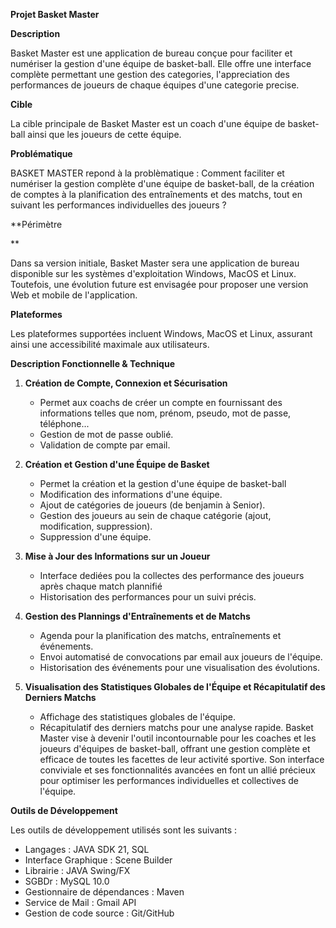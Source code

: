 **Projet Basket Master**

**Description**

Basket Master est une application de bureau conçue pour faciliter et numériser la gestion d'une équipe de basket-ball. Elle offre une interface complète permettant une gestion des categories, l'appreciation des performances de joueurs de chaque équipes d'une categorie precise.

**Cible**

La cible principale de Basket Master est un coach d'une équipe de basket-ball ainsi que les joueurs de cette équipe.

**Problématique**

BASKET MASTER repond à la problèmatique : Comment faciliter et numériser la gestion complète d'une équipe de basket-ball, de la création de comptes à la planification des entraînements et des matchs, tout en suivant les performances individuelles des joueurs ?

**Périmètre 

**

Dans sa version initiale, Basket Master sera une application de bureau disponible sur les systèmes d'exploitation Windows, MacOS et Linux. Toutefois, une évolution future est envisagée pour proposer une version Web et mobile de l'application.

**Plateformes**

Les plateformes supportées incluent Windows, MacOS et Linux, assurant ainsi une accessibilité maximale aux utilisateurs.

**Description Fonctionnelle & Technique**

1. **Création de Compte, Connexion et Sécurisation**
   - Permet aux coachs de créer un compte en fournissant des informations telles que nom, prénom, pseudo, mot de passe, téléphone...
   - Gestion de mot de passe oublié.
   - Validation de compte par email.

2. **Création et Gestion d'une Équipe de Basket**
   - Permet la création et la gestion d'une équipe de basket-ball
   - Modification des informations d'une équipe.
   - Ajout de catégories de joueurs (de benjamin à Senior).
   - Gestion des joueurs au sein de chaque catégorie (ajout, modification, suppression).
   - Suppression d'une équipe.

3. **Mise à Jour des Informations sur un Joueur**
   - Interface dediées pou la collectes des performance des joueurs après chaque match plannifié
   - Historisation des performances pour un suivi précis.

4. **Gestion des Plannings d'Entraînements et de Matchs**
   - Agenda pour la planification des matchs, entraînements et événements.
   - Envoi automatisé de convocations par email aux joueurs de l'équipe.
   - Historisation des événements pour une visualisation des évolutions.

5. **Visualisation des Statistiques Globales de l'Équipe et Récapitulatif des Derniers Matchs**
   - Affichage des statistiques globales de l'équipe.
   - Récapitulatif des derniers matchs pour une analyse rapide.
     Basket Master vise à devenir l'outil incontournable pour les coaches et les joueurs d'équipes de basket-ball, offrant une gestion complète et efficace de toutes les facettes de leur activité sportive. Son interface conviviale et ses fonctionnalités avancées en font un allié précieux pour optimiser les performances individuelles et collectives de l'équipe.

**Outils de Développement**

Les outils de développement utilisés sont les suivants :
- Langages : JAVA SDK 21, SQL
- Interface Graphique  :  Scene Builder 
- Librairie : JAVA Swing/FX
- SGBDr : MySQL 10.0
- Gestionnaire de dépendances : Maven
- Service de Mail :  Gmail API
- Gestion de code source :  Git/GitHub
